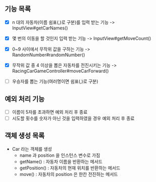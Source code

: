 
## 기능 목록
- [x] n 대의 자동차(이름 쉼표(,)로 구분)를 입력 받는 기능 -> InputView#getCarNames()
- [x] 몇 번의 이동을 할 것인지 입력 받는 기능 -> InputView#getMoveCount()
- [x] 0~9 사이에서 무작위 값을 구하는 기능 -> RandomNumber#randomNumber()
- [x] 무작위 값 중 4 이상을 뽑은 자동차를 전진시키는 기능 -> RacingCarGameController#moveCarForward()
- [ ] 우승자를 뽑는 기능(여러명이면 쉼표(,)로 구분)


## 예외 처리 기능
- [ ] 이름이 5자를 초과하면 예외 처리 후 종료
- [ ] 시도할 횟수를 숫자가 아닌 것을 입력하였을 경우 예외 처리 후 종료

## 객체 생성 목록

- Car 라는 객체를 생성
  - name 과 position 을 인스턴스 변수로 가짐
  - getName() : 자동차 이름을 반환하는 메서드
  - getPosition() : 자동차의 현재 위치를 반환하는 메서드
  - move() : 자동차의 position 은 한칸 전진하는 메서드
